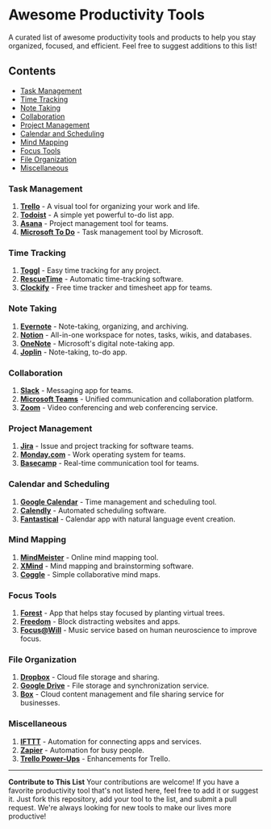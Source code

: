 # Awesome Productivity Tools

A curated list of awesome productivity tools and products to help you stay organized, focused, and efficient. Feel free to suggest additions to this list!

## Contents

- [Task Management](#task-management)
- [Time Tracking](#time-tracking)
- [Note Taking](#note-taking)
- [Collaboration](#collaboration)
- [Project Management](#project-management)
- [Calendar and Scheduling](#calendar-and-scheduling)
- [Mind Mapping](#mind-mapping)
- [Focus Tools](#focus-tools)
- [File Organization](#file-organization)
- [Miscellaneous](#miscellaneous)

### Task Management

1. **[Trello](https://trello.com)** - A visual tool for organizing your work and life.
2. **[Todoist](https://todoist.com)** - A simple yet powerful to-do list app.
3. **[Asana](https://asana.com)** - Project management tool for teams.
4. **[Microsoft To Do](https://todo.microsoft.com)** - Task management tool by Microsoft.

### Time Tracking

1. **[Toggl](https://toggl.com)** - Easy time tracking for any project.
2. **[RescueTime](https://www.rescuetime.com)** - Automatic time-tracking software.
3. **[Clockify](https://clockify.me)** - Free time tracker and timesheet app for teams.

### Note Taking

1. **[Evernote](https://evernote.com)** - Note-taking, organizing, and archiving.
2. **[Notion](https://www.notion.so)** - All-in-one workspace for notes, tasks, wikis, and databases.
3. **[OneNote](https://www.onenote.com)** - Microsoft's digital note-taking app.
4. **[Joplin](https://joplinapp.org)** - Note-taking, to-do app.

### Collaboration

1. **[Slack](https://slack.com)** - Messaging app for teams.
2. **[Microsoft Teams](https://www.microsoft.com/en/microsoft-teams/group-chat-software)** - Unified communication and collaboration platform.
3. **[Zoom](https://zoom.us)** - Video conferencing and web conferencing service.

### Project Management

1. **[Jira](https://www.atlassian.com/software/jira)** - Issue and project tracking for software teams.
2. **[Monday.com](https://monday.com)** - Work operating system for teams.
3. **[Basecamp](https://basecamp.com)** - Real-time communication tool for teams.

### Calendar and Scheduling

1. **[Google Calendar](https://calendar.google.com)** - Time management and scheduling tool.
2. **[Calendly](https://calendly.com)** - Automated scheduling software.
3. **[Fantastical](https://flexibits.com/fantastical)** - Calendar app with natural language event creation.

### Mind Mapping

1. **[MindMeister](https://www.mindmeister.com)** - Online mind mapping tool.
2. **[XMind](https://www.xmind.net)** - Mind mapping and brainstorming software.
3. **[Coggle](https://coggle.it)** - Simple collaborative mind maps.

### Focus Tools

1. **[Forest](https://www.forestapp.cc)** - App that helps stay focused by planting virtual trees.
2. **[Freedom](https://freedom.to)** - Block distracting websites and apps.
3. **[Focus@Will](https://www.focusatwill.com)** - Music service based on human neuroscience to improve focus.

### File Organization

1. **[Dropbox](https://www.dropbox.com)** - Cloud file storage and sharing.
2. **[Google Drive](https://drive.google.com)** - File storage and synchronization service.
3. **[Box](https://www.box.com)** - Cloud content management and file sharing service for businesses.

### Miscellaneous

1. **[IFTTT](https://ifttt.com)** - Automation for connecting apps and services.
2. **[Zapier](https://zapier.com)** - Automation for busy people.
3. **[Trello Power-Ups](https://trello.com/power-ups)** - Enhancements for Trello.

---

**Contribute to This List**
Your contributions are welcome! If you have a favorite productivity tool that's not listed here, feel free to add it or suggest it. Just fork this repository, add your tool to the list, and submit a pull request. We're always looking for new tools to make our lives more productive!

